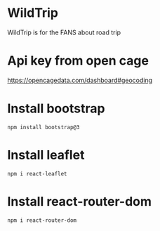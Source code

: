 # WildTrip

WildTrip is for the FANS about road trip

# Api key from open cage

https://opencagedata.com/dashboard#geocoding

# Install bootstrap

`npm install bootstrap@3`

# Install leaflet

`npm i react-leaflet`

# Install react-router-dom

`npm i react-router-dom`
